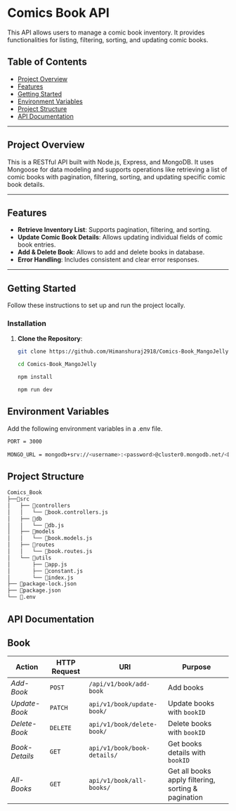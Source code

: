 # Comics Book API

This API allows users to manage a comic book inventory. It provides functionalities for listing, filtering, sorting, and updating comic books.

## Table of Contents

- [Project Overview](#project-overview)
- [Features](#features)
- [Getting Started](#getting-started)
- [Environment Variables](#environment-variables)
- [Project Structure](#project-structure)
- [API Documentation](#api-documentation)

---

## Project Overview

This is a RESTful API built with Node.js, Express, and MongoDB. It uses Mongoose for data modeling and supports operations like retrieving a list of comic books with pagination, filtering, sorting, and updating specific comic book details.

---

## Features

- **Retrieve Inventory List**: Supports pagination, filtering, and sorting.
- **Update Comic Book Details**: Allows updating individual fields of comic book entries.
- **Add & Delete Book**: Allows to add and delete books in database.
- **Error Handling**: Includes consistent and clear error responses.

---

## Getting Started

Follow these instructions to set up and run the project locally.


### Installation

1. **Clone the Repository**:
   ```bash
   git clone https://github.com/Himanshuraj2918/Comics-Book_MangoJelly.git

   cd Comics-Book_MangoJelly

   npm install

   npm run dev

## Environment Variables

   Add the following environment variables in a .env file.

```bash
PORT = 3000
      
MONGO_URL = mongodb+srv://<username>:<password>@cluster0.mongodb.net/<DB_NAME>

````


## Project Structure

```bash
Comics_Book 
├──📁src
│   ├── 📁controllers
│   │   └── 📄book.controllers.js
│   ├── 📁db
│   │   └── 📄db.js
│   ├── 📁models
│   │   └── 📄book.models.js
│   ├── 📁routes
│   │   └── 📄book.routes.js
│   └── 📁utils
│       ├── 📄app.js
│       ├── 📄constant.js
│       └── 📄index.js
├── 📄package-lock.json
├── 📄package.json
└── 📄.env

````

## API Documentation 

## Book

Action | HTTP Request | URI | Purpose
---| --- | --- | --- 
*Add-Book* | `POST` | `/api/v1/book/add-book` | Add books
*Update-Book* | `PATCH` | `api/v1/book/update-book/` | Update books with `bookID`
*Delete-Book* | `DELETE` | `api/v1/book/delete-book/` | Delete books with `bookID`
*Book-Details* | `GET` | `api/v1/book/book-details/` | Get books details with `bookID`
*All-Books* | `GET` | `api/v1/book/all-books/` | Get  all books apply filtering, sorting & pagination





